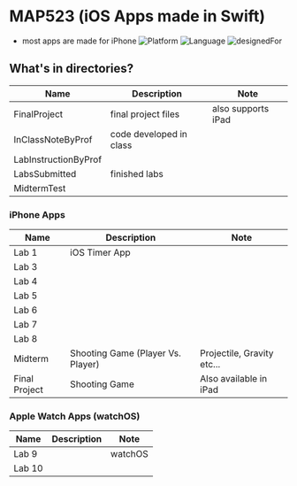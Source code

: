 # MAP523 (iOS Apps made in Swift)
* most apps are made for iPhone
![Platform](https://img.shields.io/badge/Platform-iOS-silver.svg)
![Language](https://img.shields.io/badge/language-Swift%204.2%20and%20%2B-orange.svg)
![designedFor](https://img.shields.io/badge/designedFor-iPhone%2C%20AppleWatch-green.svg)

## What's in directories?
|Name|Description|Note|
|----|----|----|
FinalProject|final project files|also supports iPad|
|InClassNoteByProf|code developed in class||
LabInstructionByProf||
|LabsSubmitted|finished labs||
MidtermTest|||

### iPhone Apps
|Name|Description|Note|
|----|----|----|
Lab 1|iOS Timer App||
|Lab 3|||
Lab 4||
|Lab 5|||
Lab 6||
|Lab 7|||
Lab 8||
|Midterm|Shooting Game (Player Vs. Player)|Projectile, Gravity etc...|
Final Project|Shooting Game|Also available in iPad|

### Apple Watch Apps (watchOS)
|Name|Description|Note|
|----|----|----|
Lab 9||watchOS|
|Lab 10|||


